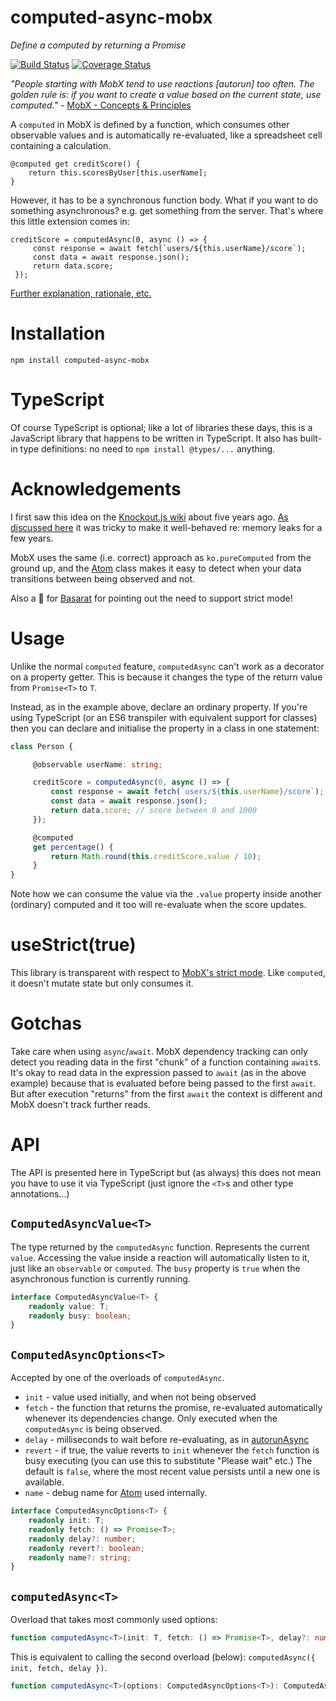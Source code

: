 # computed-async-mobx
_Define a computed by returning a Promise_

[![Build Status](https://travis-ci.org/danielearwicker/computed-async-mobx.svg?branch=master)](https://travis-ci.org/danielearwicker/computed-async-mobx)
[![Coverage Status](https://coveralls.io/repos/danielearwicker/computed-async-mobx/badge.svg?branch=master&service=github)](https://coveralls.io/github/danielearwicker/computed-async-mobx?branch=master)

*"People starting with MobX tend to use reactions [*autorun*] too often. The golden rule is: if you want to create a value based on the current state, use computed."* - [MobX - Concepts & Principles](http://mobxjs.github.io/mobx/intro/concepts.html)

A `computed` in MobX is defined by a function, which consumes other observable values and is automatically re-evaluated, like a spreadsheet cell containing a calculation.

    @computed get creditScore() {
        return this.scoresByUser[this.userName];
    }

However, it has to be a synchronous function body. What if you want to do something asynchronous? e.g. get something from the server. That's where this little extension comes in:

    creditScore = computedAsync(0, async () => {
         const response = await fetch(`users/${this.userName}/score`);
         const data = await response.json();
         return data.score;
     });

[Further explanation, rationale, etc.](../../wiki)

# Installation

    npm install computed-async-mobx

# TypeScript

Of course TypeScript is optional; like a lot of libraries these days, this is a JavaScript library that happens to be written in TypeScript. It also has built-in type definitions: no need to `npm install @types/...` anything.

# Acknowledgements

I first saw this idea on the [Knockout.js wiki](https://github.com/knockout/knockout/wiki/Asynchronous-Dependent-Observables) about five years ago. [As discussed here](https://smellegantcode.wordpress.com/2015/02/21/knockout-clear-fully-automatic-cleanup-in-knockoutjs-3-3/) it was tricky to make it well-behaved re: memory leaks for a few years.

MobX uses the same (i.e. correct) approach as `ko.pureComputed` from the ground up, and the [Atom](http://mobxjs.github.io/mobx/refguide/extending.html#atoms) class makes it easy to detect when your data transitions between being observed and not.

Also a :rose: for [Basarat](https://github.com/basarat) for pointing out the need to support strict mode!

# Usage

Unlike the normal `computed` feature, `computedAsync` can't work as a decorator on a property getter. This is because it changes the type of the return value from `Promise<T>` to `T`.

Instead, as in the example above, declare an ordinary property. If you're using TypeScript (or an ES6 transpiler with equivalent support for classes) then you can declare and initialise the property in a class in one statement:

```ts
class Person {

     @observable userName: string;

     creditScore = computedAsync(0, async () => {
         const response = await fetch(`users/${this.userName}/score`);
         const data = await response.json();
         return data.score; // score between 0 and 1000
     });

     @computed
     get percentage() {
         return Math.round(this.creditScore.value / 10);
     }
}
```

Note how we can consume the value via the `.value` property inside another (ordinary) computed and it too will re-evaluate when the score updates.

# useStrict(true)

This library is transparent with respect to [MobX's strict mode](https://github.com/mobxjs/mobx/blob/gh-pages/docs/refguide/api.md#usestrict). Like `computed`, it doesn't mutate state but only consumes it.

# Gotchas

Take care when using `async`/`await`. MobX dependency tracking can only detect you reading data in the first "chunk" of a function containing `await`s. It's okay to read data in the expression passed to `await` (as in the above example) because that is evaluated before being passed to the first `await`. But after execution "returns" from the first `await` the context is different and MobX doesn't track further reads.

# API

The API is presented here in TypeScript but (as always) this does not mean you have to use it via TypeScript (just ignore the `<T>`s and other type annotations...)

## `ComputedAsyncValue<T>`

The type returned by the `computedAsync` function. Represents the current `value`. Accessing the value inside a reaction will automatically listen to it, just like an `observable` or `computed`. The `busy` property is `true` when the asynchronous function is currently running.

```ts
interface ComputedAsyncValue<T> {
    readonly value: T;
    readonly busy: boolean;
}
```

## `ComputedAsyncOptions<T>`

Accepted by one of the overloads of `computedAsync`.

* `init` - value used initially, and when not being observed
* `fetch` - the function that returns the promise, re-evaluated automatically whenever its dependencies change. Only executed when the `computedAsync` is being observed.
* `delay` - milliseconds to wait before re-evaluating, as in [autorunAsync](http://mobxjs.github.io/mobx/refguide/autorun-async.html)
* `revert` - if true, the value reverts to `init` whenever the `fetch` function is busy executing (you can use this to substitute "Please wait" etc.) The default is `false`, where the most recent value persists until a new one is available.
* `name` - debug name for [Atom](http://mobxjs.github.io/mobx/refguide/extending.html#atoms) used internally.

```ts
interface ComputedAsyncOptions<T> {
    readonly init: T;
    readonly fetch: () => Promise<T>;
    readonly delay?: number;
    readonly revert?: boolean;
    readonly name?: string;
}
```

## `computedAsync<T>`

Overload that takes most commonly used options:

```ts
function computedAsync<T>(init: T, fetch: () => Promise<T>, delay?: number): ComputedAsyncValue<T>;
```

This is equivalent to calling the second overload (below): `computedAsync({ init, fetch, delay })`.

```ts
function computedAsync<T>(options: ComputedAsyncOptions<T>): ComputedAsyncValue<T>;
```
